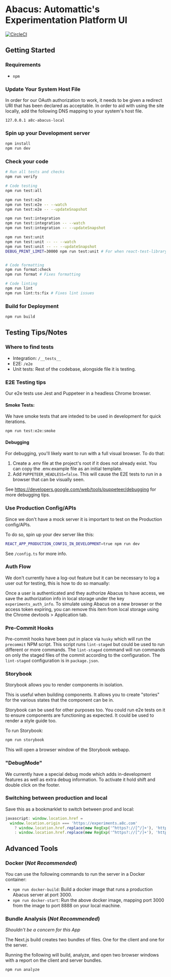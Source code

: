 
#   Abacus: Automattic's Experimentation Platform UI

[![CircleCI](https://circleci.com/gh/Automattic/abacus.svg?style=svg)](https://circleci.com/gh/Automattic/abacus)

## Getting Started

### Requirements

- `npm`

### Update Your System Host File

In order for our OAuth authorization to work, it needs to be given a redirect URI that has been declared as acceptable. In order to aid with using the site locally, add the following DNS mapping to your system's host file.

```
127.0.0.1 a8c-abacus-local
```

### Spin up your Development server

```bash
npm install
npm run dev
```

### Check your code

```bash
# Run all tests and checks
npm run verify

# Code testing
npm run test:all

npm run test:e2e
npm run test:e2e -- --watch
npm run test:e2e -- --updateSnapshot

npm run test:integration
npm run test:integration -- --watch
npm run test:integration -- --updateSnapshot

npm run test:unit
npm run test:unit -- -- --watch
npm run test:unit -- -- --updateSnapshot
DEBUG_PRINT_LIMIT=30000 npm run test:unit # For when react-test-library truncates your debug output


# Code formatting
npm run format:check
npm run format # Fixes formatting

# Code linting
npm run lint
npm run lint:ts:fix # Fixes lint issues
```

### Build for Deployment

```bash
npm run build
```

## Testing Tips/Notes

### Where to find tests

- Integration: `/__tests__`
- E2E: `/e2e`
- Unit tests: Rest of the codebase, alongside file it is testing.

### E2E Testing tips

Our e2e tests use Jest and Puppeteer in a headless Chrome browser.

#### Smoke Tests:

We have smoke tests that are inteded to be used in development for quick iterations.

```
npm run test:e2e:smoke
```

#### Debugging

For debugging, you'll likely want to run with a full visual browser. To do that:

1. Create a .env file at the project's root if it does not already exist.
   You can copy the .env.example file as an initial template.
1. Add `PUPPETEER_HEADLESS=false`.
   This will cause the E2E tests to run in a browser that can be visually seen.

See https://developers.google.com/web/tools/puppeteer/debugging for more debugging tips.

### Use Production Config/APIs

Since we don't have a mock server it is important to test on the Production config/APIs.

To do so, spin up your dev server like this:

```bash
REACT_APP_PRODUCTION_CONFIG_IN_DEVELOPMENT=true npm run dev
```

See `/config.ts` for more info.

### Auth Flow

We don't currently have a log-out feature but it can be necessary to log a user out for testing, this is how to do so manually:

Once a user is authenticated and they authorize Abacus to have access, we save the authorization info in local storage under the key `experiments_auth_info`. To simulate using Abacus on a new browser or the access token expiring, you can remove this item from local storage using the Chrome devtools > Application tab.

### Pre-Commit Hooks

Pre-commit hooks have been put in place via `husky` which will run the `precommit` NPM script. This script runs `lint-staged` but could be used to run different or more commands. The `lint-staged` command will run commands on only the staged files of the commit according to the configuration. The `lint-staged` configuration is in `package.json`.

### Storybook

Storybook allows you to render components in isolation.

This is useful when building components. It allows you to create "stories" for the various states that the component can be in.

Storybook can be used for other purposes too. You could run e2e tests on it to ensure components are functioning as expected. It could be used to render a style guide too.

To run Storybook:

```sh
npm run storybook
```

This will open a browser window of the Storybook webapp.

### "DebugMode"

We currently have a special debug mode which adds in-development features as well as extra debug information.
To activate it hold shift and double click on the footer.

### Switching between production and local

Save this as a bookmarklet to switch between prod and local:

```javascript
javascript: window.location.href =
  window.location.origin === 'https://experiments.a8c.com'
    ? window.location.href.replace(new RegExp('^https?://[^/]+'), 'http://a8c-abacus-local:3000')
    : window.location.href.replace(new RegExp('^https?://[^/]+'), 'https://experiments.a8c.com')
```

## Advanced Tools

### Docker (_Not Recommended_)

You can use the following commands to run the server in a Docker container:

- `npm run docker-build`: Build a docker image that runs a production Abacus server at port 3000.
- `npm run docker-start`: Run the above docker image, mapping port 3000 from the image to port 8888 on your local machine.

### Bundle Analysis (_Not Recommended_)

_Shouldn't be a concern for this App_

The Next.js build creates two bundles of files. One for the client and one for the server.

Running the following will build, analyze, and open two browser windows with a report on the client and server bundles.

```sh
npm run analyze
```
